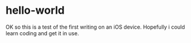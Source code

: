 # hello-world

OK so this is a test of the first writing on an iOS device.
Hopefully i could learn coding and get it in use.
